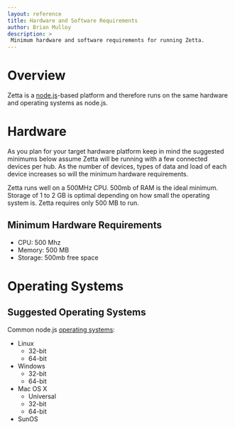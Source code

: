 ```yaml
---
layout: reference
title: Hardware and Software Requirements
author: Brian Mulloy
description: >
 Minimum hardware and software requirements for running Zetta.
---
```


# Overview

Zetta is a [node.js](http://nodejs.org/)-based platform and therefore runs on the same hardware and operating systems as node.js.

# Hardware

As you plan for your target hardware platform keep in mind the suggested minimums below assume Zetta will be running with a few connected devices per hub. As the number of devices, types of data and load of each device increases so will the minimum hardware requirements.

Zetta runs well on a 500MHz CPU. 500mb of RAM is the ideal minimum. Storage of 1 to 2 GB is optimal depending on how small the operating system is. Zetta requires only 500 MB to run.

## Minimum Hardware Requirements

* CPU: 500 Mhz
* Memory: 500 MB
* Storage: 500mb free space

# Operating Systems

## Suggested Operating Systems

Common node.js [operating systems](http://nodejs.org/download/):

* Linux
  * 32-bit
  * 64-bit
* Windows
  * 32-bit
  * 64-bit
* Mac OS X
  * Universal
  * 32-bit
  * 64-bit
* SunOS
